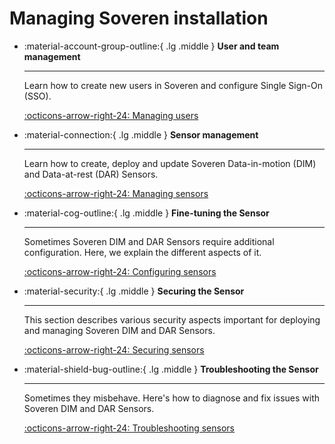 # Managing Soveren installation

<div class="grid cards" markdown>

-   :material-account-group-outline:{ .lg .middle } __User and team management__

    ---

    Learn how to create new users in Soveren and configure Single Sign-On (SSO).

    [:octicons-arrow-right-24: Managing users](managing-users/)

</div>

<div class="grid cards" markdown>

-   :material-connection:{ .lg .middle } __Sensor management__

    ---

    Learn how to create, deploy and update Soveren Data-in-motion (DIM) and Data-at-rest (DAR) Sensors.

    [:octicons-arrow-right-24: Managing sensors](managing-sensors/)

-   :material-cog-outline:{ .lg .middle } __Fine-tuning the Sensor__

    ---

    Sometimes Soveren DIM and DAR Sensors require additional configuration. Here, we explain the different aspects of it.

    [:octicons-arrow-right-24: Configuring sensors](configuring-sensor/)

-   :material-security:{ .lg .middle } __Securing the Sensor__

    ---

    This section describes various security aspects important for deploying and managing Soveren DIM and DAR Sensors.

    [:octicons-arrow-right-24: Securing sensors](securing-sensor/)

-   :material-shield-bug-outline:{ .lg .middle } __Troubleshooting the Sensor__

    ---

    Sometimes they misbehave. Here's how to diagnose and fix issues with Soveren DIM and DAR Sensors.

    [:octicons-arrow-right-24: Troubleshooting sensors](troubleshooting-sensor/)

</div>